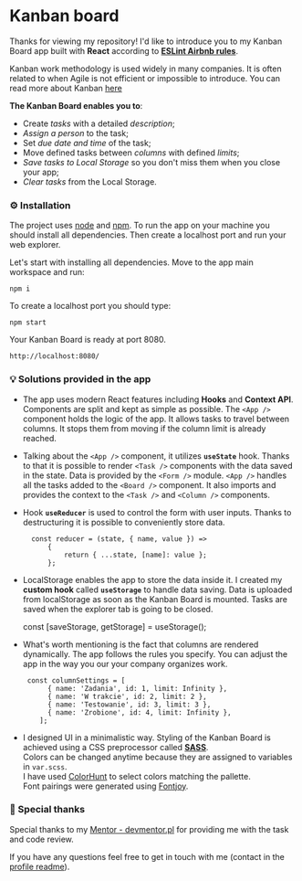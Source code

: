 # Kanban board

Thanks for viewing my repository! I'd like to introduce you to my Kanban Board app built with **React** according to [**ESLint Airbnb rules**](https://github.com/airbnb/javascript/tree/master/react).

Kanban work methodology is used widely in many companies. It is often related to when Agile is not efficient or impossible to introduce. You can read more about Kanban [here](https://www.atlassian.com/agile/kanban)


**The Kanban Board enables you to**:
-   Create *tasks* with a detailed *description*;
-   *Assign a person* to the task;
-   Set *due date and time* of the task;
-   Move defined tasks between *columns* with defined *limits*;
-   *Save tasks to Local Storage* so you don't miss them when you close your app;
-   *Clear tasks* from the Local Storage.



### ⚙️ Installation

The project uses [node](https://nodejs.org/en/) and [npm](https://www.npmjs.com/). To run the app on your machine you should install all dependencies. Then create a localhost port and run your web explorer.

Let's start with installing all dependencies. Move to the app main workspace and run:

    npm i

To create a localhost port you should type:

    npm start

Your Kanban Board is ready at port 8080.

    http://localhost:8080/



### 💡 Solutions provided in the app

- The app uses modern React features including **Hooks** and **Context API**. Components are split and kept as simple as possible. The `<App />` component holds the logic of the app. It allows tasks to travel between columns. It stops them from moving if the column limit is already reached.

- Talking about the `<App />` component, it utilizes **`useState`** hook. Thanks to that it is possible to render `<Task />` components with the data saved in the state. Data is provided by the `<Form />` module. `<App />` handles all the tasks added to the `<Board />` component. It also imports and provides the context to the `<Task />` and `<Column />` components.

- Hook **`useReducer`** is used to control the form with user inputs. Thanks to destructuring it is possible to conveniently store data.

        const reducer = (state, { name, value }) =>
    		{
    		    return { ...state, [name]: value };
    	    };

- LocalStorage enables the app to store the data inside it. I created my **custom hook** called **`useStorage`** to handle data saving. Data is uploaded from localStorage as soon as the Kanban Board is mounted. Tasks are saved when the explorer tab is going to be closed.

    const [saveStorage, getStorage] = useStorage();

- What's worth mentioning is the fact that columns are rendered dynamically. The app follows the rules you specify. You can adjust the app in the way you our your company organizes work.

       const columnSettings = [
    	    { name: 'Zadania', id: 1, limit: Infinity },
    	    { name: 'W trakcie', id: 2, limit: 2 },
    	    { name: 'Testowanie', id: 3, limit: 3 },
    	    { name: 'Zrobione', id: 4, limit: Infinity },
    	  ];

- I designed UI in a minimalistic way. Styling of the Kanban Board is achieved using a CSS preprocessor called [**SASS**](https://sass-lang.com/).<br />
Colors can be changed anytime because they are assigned to variables in `var.scss`.<br />
I have used [ColorHunt](https://colorhunt.co/) to select colors matching the pallette.<br />
Font pairings were generated using [Fontjoy](https://fontjoy.com/).<br />



### 🙏 Special thanks

Special thanks to my [Mentor - devmentor.pl](https://devmentor.pl/) for providing me with the task and code review.

If you have any questions feel free to get in touch with me (contact in the [profile readme](https://github.com/mateuszjansowa)).

